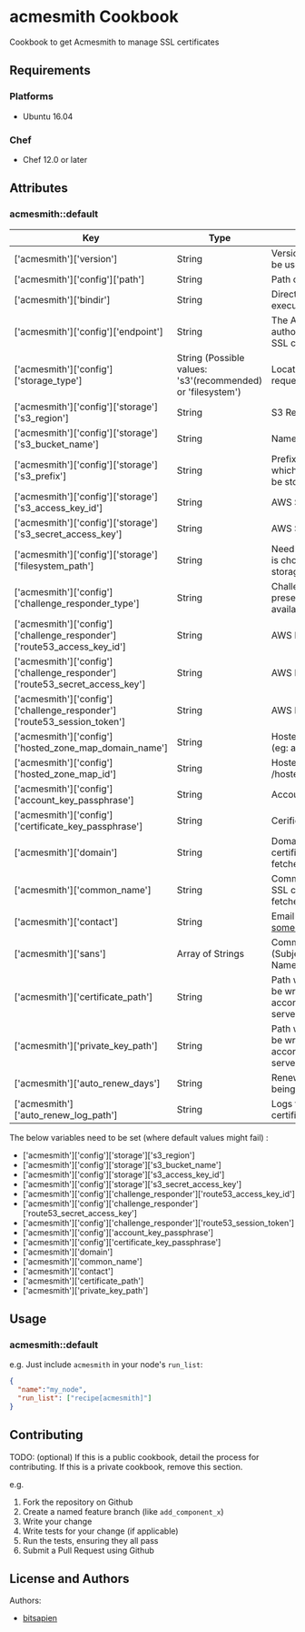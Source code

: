 # acmesmith Cookbook

Cookbook to get Acmesmith to manage SSL certificates

## Requirements

### Platforms

- Ubuntu 16.04

### Chef

- Chef 12.0 or later

## Attributes


### acmesmith::default

| Key | Type | Description | Default |
|-----|------|-------------|---------|
| ['acmesmith']['version'] |String |Version number of gem to be used. | '0.6.1' |
| ['acmesmith']['config']['path'] |String |Path of the config file | '/tmp' # set this |
| ['acmesmith']['bindir'] |String |Directory where the gem's executables will reside. | '/usr/local/bin' |
| ['acmesmith']['config']['endpoint'] |String |The ACME endpoint for authorization/request of SSL certificates. | 'https://acme-staging.api.letsencrypt.org/' # set this |
| ['acmesmith']['config']['storage_type'] |String (Possible values: 's3'(recommended) or 'filesystem') |Location repo for the requested certificates.  | 's3' |
| ['acmesmith']['config']['storage']['s3_region'] |String |S3 Region | 'us-east-1' # set this |
| ['acmesmith']['config']['storage']['s3_bucket_name'] |String |Name of the S3 bucket | 'some-bucket' # set this |
| ['acmesmith']['config']['storage']['s3_prefix'] |String |Prefix/Namespace under which the certificates will be stored on S# | '' |
| ['acmesmith']['config']['storage']['s3_access_key_id'] |String |AWS S3 Access Key ID | '' # set this |
| ['acmesmith']['config']['storage']['s3_secret_access_key'] |String |AWS S3 Access Secret | '' # set this |
| ['acmesmith']['config']['storage']['filesystem_path'] |String |Need to set if 'filesystem' is chosen as the storage_type | '/tmp/keys' |
| ['acmesmith']['config']['challenge_responder_type'] |String |Challenge responder, presently only 'route53' is available. | 'route53' |
| ['acmesmith']['config']['challenge_responder']['route53_access_key_id'] |String |AWS R53 Access Key ID | '' # set this |
| ['acmesmith']['config']['challenge_responder']['route53_secret_access_key'] |String |AWS R53 Access Secret | '' # set this |
| ['acmesmith']['config']['challenge_responder']['route53_session_token'] |String |AWS R53 Session Token | '' # set this |
| ['acmesmith']['config']['hosted_zone_map_domain_name'] |String |Hosted Zone Domain Name (eg: abc.com.) | '' |
| ['acmesmith']['config']['hosted_zone_map_id'] |String |Hosted Zone Map ID (eg: /hosted_zone/DEADBEEF) | '' |
| ['acmesmith']['config']['account_key_passphrase'] |String |Account Key Passphrase | 'password' # set this |
| ['acmesmith']['config']['certificate_key_passphrase'] |String |Cerificate Key Passphrase | 'secret' # set this |
| ['acmesmith']['domain'] |String |Domain for which SSL certificates need to be fetched (eg. abc.com) | '' # set this |
| ['acmesmith']['common_name'] |String |Common Name for which SSL certificates need to be fetched (eg. xyz.abc.com) | '' # set this |
| ['acmesmith']['contact'] |String |Email ID of owner (eg. someone@something.com) | '' # set this |
| ['acmesmith']['sans'] |Array of Strings |Comma seperated SANs (Subject Alternative Names) | [] |
| ['acmesmith']['certificate_path'] |String |Path where Certificate will be written to (Set this according to your web server's configuration) | '' # set this |
| ['acmesmith']['private_key_path'] |String |Path where Private Key will be written to (Set this according to your web server's configuration) | '' # set this |
| ['acmesmith']['auto_renew_days'] |String |Renew certificates which being expired soon | '5' |
| ['acmesmith']['auto_renew_log_path'] |String |Logs for cron that renews certificates | '/tmp/acmesmith-renewal.log' |

The below variables need to be set (where default values might fail) :

* ['acmesmith']['config']['storage']['s3_region']
* ['acmesmith']['config']['storage']['s3_bucket_name']
* ['acmesmith']['config']['storage']['s3_access_key_id']
* ['acmesmith']['config']['storage']['s3_secret_access_key']
* ['acmesmith']['config']['challenge_responder']['route53_access_key_id']
* ['acmesmith']['config']['challenge_responder']['route53_secret_access_key']
* ['acmesmith']['config']['challenge_responder']['route53_session_token']
* ['acmesmith']['config']['account_key_passphrase']
* ['acmesmith']['config']['certificate_key_passphrase']
* ['acmesmith']['domain']
* ['acmesmith']['common_name']
* ['acmesmith']['contact']
* ['acmesmith']['certificate_path']
* ['acmesmith']['private_key_path']

## Usage

### acmesmith::default


e.g.
Just include `acmesmith` in your node's `run_list`:

```json
{
  "name":"my_node",
  "run_list": ["recipe[acmesmith]"]
}
```



## Contributing

TODO: (optional) If this is a public cookbook, detail the process for contributing. If this is a private cookbook, remove this section.

e.g.
1. Fork the repository on Github
2. Create a named feature branch (like `add_component_x`)
3. Write your change
4. Write tests for your change (if applicable)
5. Run the tests, ensuring they all pass
6. Submit a Pull Request using Github

## License and Authors

Authors:

- [bitsapien](https://github.com/bitsapien)

